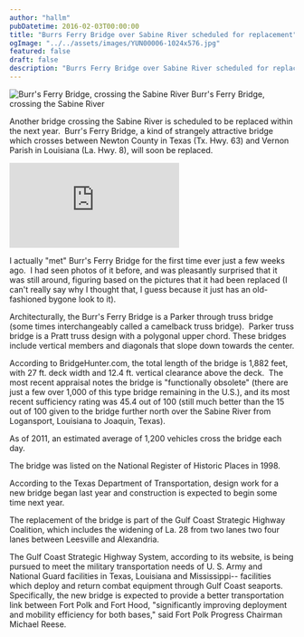 ```yaml
---
author: "hallm"
pubDatetime: 2016-02-03T00:00:00
title: "Burrs Ferry Bridge over Sabine River scheduled for replacement"
ogImage: "../../assets/images/YUN00006-1024x576.jpg"
featured: false
draft: false
description: "Burrs Ferry Bridge over Sabine River scheduled for replacement"
---
```


![Burr's Ferry Bridge, crossing the Sabine River](@assets/images/YUN00006-1024x576.jpg) Burr's Ferry Bridge, crossing the Sabine River

Another bridge crossing the Sabine River is scheduled to be replaced within the next year.  Burr's Ferry Bridge, a kind of strangely attractive bridge which crosses between Newton County in Texas (Tx. Hwy. 63) and Vernon Parish in Louisiana (La. Hwy. 8), will soon be replaced.

<iframe class="w-full aspect-video" src="https://www.youtube.com/embed/fq0ris5YeEU" title="YouTube video player" frameborder="0" allow="accelerometer; autoplay; clipboard-write; encrypted-media; gyroscope; picture-in-picture; web-share" allowfullscreen></iframe>

<!--more-->

I actually "met" Burr's Ferry Bridge for the first time ever just a few weeks ago.  I had seen photos of it before, and was pleasantly surprised that it was still around, figuring based on the pictures that it had been replaced (I can't really say why I thought that, I guess because it just has an old-fashioned bygone look to it).

Architecturally, the Burr's Ferry Bridge is a Parker through truss bridge (some times interchangeably called a camelback truss bridge).  Parker truss bridge is a Pratt truss design with a polygonal upper chord. These bridges include vertical members and diagonals that slope down towards the center.

According to BridgeHunter.com, the total length of the bridge is 1,882 feet, with 27 ft. deck width and 12.4 ft. vertical clearance above the deck.  The most recent appraisal notes the bridge is "functionally obsolete" (there are just a few over 1,000 of this type bridge remaining in the U.S.), and its most recent sufficiency rating was 45.4 out of 100 (still much better than the 15 out of 100 given to the bridge further north over the Sabine River from Logansport, Louisiana to Joaquin, Texas).

As of 2011, an estimated average of 1,200 vehicles cross the bridge each day.

The bridge was listed on the National Register of Historic Places in 1998.

According to the Texas Department of Transportation, design work for a new bridge began last year and construction is expected to begin some time next year.

The replacement of the bridge is part of the Gulf Coast Strategic Highway Coalition, which includes the widening of La. 28 from two lanes two four lanes between Leesville and Alexandria.

The Gulf Coast Strategic Highway System, according to its website, is being pursued to meet the military transportation needs of U. S. Army and National Guard facilities in Texas, Louisiana and Mississippi-- facilities which deploy and return combat equipment through Gulf Coast seaports.  Specifically, the new bridge is expected to provide a better transportation link between Fort Polk and Fort Hood, "significantly improving deployment and mobility efficiency for both bases," said Fort Polk Progress Chairman Michael Reese.